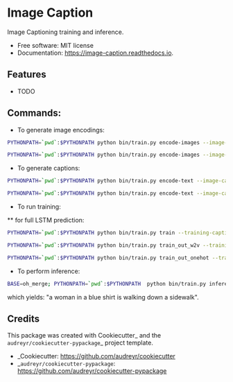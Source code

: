 # Image Caption

Image Captioning training and inference.


* Free software: MIT license
* Documentation: https://image-caption.readthedocs.io.


## Features

* TODO

## Commands:

* To generate image encodings:

```bash
PYTHONPATH=`pwd`:$PYTHONPATH python bin/train.py encode-images --image-ids-path data/flickr8k/dataset/Flickr8k_text/Flickr_8k.trainImages.txt --im-dir data/flickr8k/dataset/Flickr8k_Dataset --output-encodings data/gen2/train_image_encodings.pkl
```

```bash
PYTHONPATH=`pwd`:$PYTHONPATH python bin/train.py encode-images --image-ids-path data/flickr8k/dataset/Flickr8k_text/Flickr_8k.testImages.txt --im-dir data/flickr8k/dataset/Flickr8k_Dataset --output-encodings data/gen2/test_image_encodings.pkl
```

* To generate captions:

```bash
PYTHONPATH=`pwd`:$PYTHONPATH python bin/train.py encode-text --image-captions-path data/flickr8k/dataset/Flickr8k_text/Flickr8k.token.txt --imids-path data/flickr8k/dataset/Flickr8k_text/Flickr_8k.trainImages.txt --output-path data/gen2/train_captions.tsv
```

```bash
PYTHONPATH=`pwd`:$PYTHONPATH python bin/train.py encode-text --image-captions-path data/flickr8k/dataset/Flickr8k_text/Flickr8k.token.txt --imids-path data/flickr8k/dataset/Flickr8k_text/Flickr_8k.testImages.txt --output-path data/gen2/test_captions.tsv
```

* To run training:

** for full LSTM prediction:

```bash
PYTHONPATH=`pwd`:$PYTHONPATH python bin/train.py train --training-captions-path data/gen2/train_captions.tsv --test-captions-path data/gen2/test_captions.tsv --train-image-encodings-path data/gen2/train_image_encodings.pkl --test-image-encodings-path data/gen2/test_image_encodings.pkl --num-epochs 100 --output-prefix data/gen3/full --batch-size 1024 --learning-rate 1e-5 --lstm-units 128 --embedding-dim 300 --dropout .5 --recurrent-dropout .5 --embeddings-path data/fasttext/crawl-300d-2M.vec
```

```bash
PYTHONPATH=`pwd`:$PYTHONPATH python bin/train.py train_out_w2v --training-captions-path data/gen2/train_captions.tsv --test-captions-path data/gen2/test_captions.tsv --train-image-encodings-path data/gen2/train_image_encodings.pkl --test-image-encodings-path data/gen2/test_image_encodings.pkl --num-epochs 100 --output-prefix data/gen2/out19 --batch-size 1024 --learning-rate 1e-5 --lstm-units 128 --embedding-dim 300 --dropout .5 --recurrent-dropout .5 --num-dense-layers 2 --embeddings-path data/fasttext/crawl-300d-2M.vec
```

```bash
PYTHONPATH=`pwd`:$PYTHONPATH python bin/train.py train_out_onehot --training-captions-path data/gen2/train_captions.tsv --test-captions-path data/gen2/test_captions.tsv --train-image-encodings-path data/gen2/train_image_encodings.pkl --test-image-encodings-path data/gen2/test_image_encodings.pkl --num-epochs 100 --output-prefix data/gen3/oh_merge_2 --batch-size 1024 --learning-rate 1e-4 --lstm-units 256 --embedding-dim 300 --dropout.5 --recurrent-dropout .5 --num-dense-layers 2 --image-dense-dim 256 --embeddings-path data/fasttext/crawl-300d-2M.vec --num-lstm-layers 1
```

* To perform inference:

```bash
BASE=oh_merge; PYTHONPATH=`pwd`:$PYTHONPATH  python bin/train.py inference2 --im-path data/flickr8k/dataset/Flickr8k_Dataset/2610447973_89227ff978.jpg  --model-path data/gen3/${BASE}_model.h5 --tok-path data/gen3/${BASE}-tok.pkl
```

which yields: "a woman in a blue shirt is walking down a sidewalk".

## Credits

This package was created with Cookiecutter_ and the `audreyr/cookiecutter-pypackage`_ project template.

* _Cookiecutter: https://github.com/audreyr/cookiecutter
* _`audreyr/cookiecutter-pypackage`: https://github.com/audreyr/cookiecutter-pypackage
